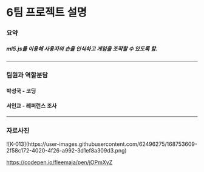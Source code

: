 # 6팀 프로젝트 설명

<h3>요약</h3> 
<h5>ml5.js를 이용해 사용자의 손을 인식하고 게임을 조작할 수 있도록 함.</h5>
<hr>
<h3>팀원과 역할분담</h3>
<h4>박성국 - 코딩</h4>
<h4>서인교 - 레퍼런스 조사</h4>
<hr>

<h3>자료사진</h3>
![K-013](https://user-images.githubusercontent.com/62496275/168753609-2f58c172-4020-4f26-a992-3d1ef8a309d3.png)

https://codepen.io/fleemaja/pen/jOPmXyZ
